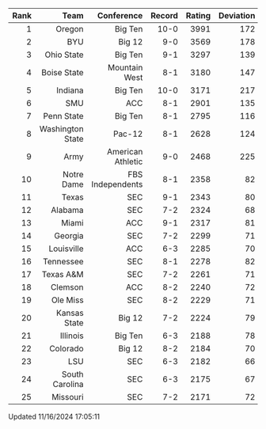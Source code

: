 | Rank  | Team                 | Conference           | Record   | Rating | Deviation |
| ---:  | ---:                 | ---:                 | ---:     | ---:   | ---:      |
| 1     | Oregon               | Big Ten              | 10-0     | 3991   | 172       |
| 2     | BYU                  | Big 12               | 9-0      | 3569   | 178       |
| 3     | Ohio State           | Big Ten              | 9-1      | 3297   | 139       |
| 4     | Boise State          | Mountain West        | 8-1      | 3180   | 147       |
| 5     | Indiana              | Big Ten              | 10-0     | 3171   | 217       |
| 6     | SMU                  | ACC                  | 8-1      | 2901   | 135       |
| 7     | Penn State           | Big Ten              | 8-1      | 2795   | 116       |
| 8     | Washington State     | Pac-12               | 8-1      | 2628   | 124       |
| 9     | Army                 | American Athletic    | 9-0      | 2468   | 225       |
| 10    | Notre Dame           | FBS Independents     | 8-1      | 2358   | 82        |
| 11    | Texas                | SEC                  | 9-1      | 2343   | 80        |
| 12    | Alabama              | SEC                  | 7-2      | 2324   | 68        |
| 13    | Miami                | ACC                  | 9-1      | 2317   | 81        |
| 14    | Georgia              | SEC                  | 7-2      | 2299   | 71        |
| 15    | Louisville           | ACC                  | 6-3      | 2285   | 70        |
| 16    | Tennessee            | SEC                  | 8-1      | 2278   | 82        |
| 17    | Texas A&M            | SEC                  | 7-2      | 2261   | 71        |
| 18    | Clemson              | ACC                  | 8-2      | 2240   | 72        |
| 19    | Ole Miss             | SEC                  | 8-2      | 2229   | 71        |
| 20    | Kansas State         | Big 12               | 7-2      | 2224   | 79        |
| 21    | Illinois             | Big Ten              | 6-3      | 2188   | 78        |
| 22    | Colorado             | Big 12               | 8-2      | 2184   | 70        |
| 23    | LSU                  | SEC                  | 6-3      | 2182   | 66        |
| 24    | South Carolina       | SEC                  | 6-3      | 2175   | 67        |
| 25    | Missouri             | SEC                  | 7-2      | 2171   | 72        |

Updated 11/16/2024 17:05:11
